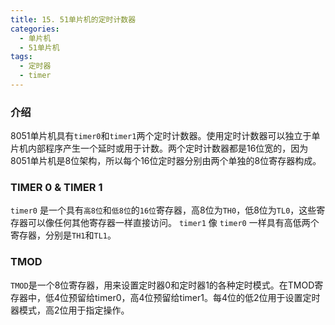 ```yaml
---
title: 15. 51单片机的定时计数器
categories:
  - 单片机
  - 51单片机
tags:
  - 定时器
  - timer
---
```


### 介绍
8051单片机具有`timer0`和`timer1`两个定时计数器。使用定时计数器可以独立于单片机内部程序产生一个延时或用于计数。两个定时计数器都是16位宽的，因为8051单片机是8位架构，所以每个16位定时器分别由两个单独的8位寄存器构成。

### TIMER 0 & TIMER 1
`timer0` 是一个具有`高8位`和`低8位`的`16位`寄存器，高8位为`TH0`，低8位为`TL0`，这些寄存器可以像任何其他寄存器一样直接访问。
`timer1` 像 `timer0` 一样具有高低两个寄存器，分别是`TH1`和`TL1`。

### TMOD
`TMOD`是一个8位寄存器，用来设置定时器0和定时器1的各种定时模式。在TMOD寄存器中，低4位预留给timer0，高4位预留给timer1。每4位的低2位用于设置定时器模式，高2位用于指定操作。
